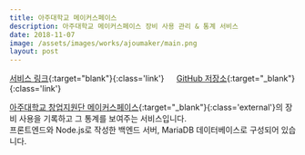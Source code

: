 ```yaml
---
title: 아주대학교 메이커스페이스
description: 아주대학교 메이커스페이스 장비 사용 관리 & 통계 서비스
date: 2018-11-07
image: /assets/images/works/ajoumaker/main.png
layout: post
---
```

[서비스 링크](/ajoumaker){:target="blank"}{:class='link'}
&emsp;
[GitHub 저장소](https://github.com/luftaquila/ajoumaker){:target="_blank"}{:class='link'}  

[아주대학교 창업지원단 메이커스페이스](http://changup.ajou.ac.kr/sub/sub02_03.php){:target="_blank"}{:class='external'}의 장비 사용을 기록하고 그 통계를 보여주는 서비스입니다.  
프론트엔드와 Node.js로 작성한 백엔드 서버, MariaDB 데이터베이스로 구성되어 있습니다.
